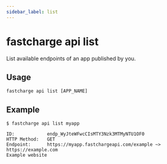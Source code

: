 ```yaml
---
sidebar_label: list
---
```


# fastcharge api list

List available endpoints of an app published by you.

## Usage

    fastcharge api list [APP_NAME]

## Example 

    $ fastcharge api list myapp

    ID:            endp_WyJteWFwcCIsMTY3Nzk3MTMyNTU1OF0
    HTTP Method:   GET
    Endpoint:      https://myapp.fastchargeapi.com/example ~> https://example.com
    Example website
